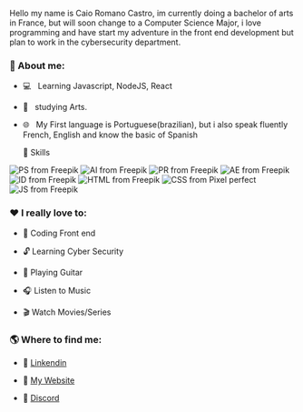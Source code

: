 Hello my name is Caio Romano Castro, im currently doing a bachelor of arts in France, but will soon change to a Computer Science Major, i love programming and have start my adventure in the front end development but plan to work in the cybersecurity department.

<h3> 📕 About me:</h3>

- 💻 &nbsp; Learning Javascript, NodeJS, React
- 🎨 &nbsp; studying Arts.
- 🌐 &nbsp; My First language is Portuguese(brazilian), but i also speak fluently French, English and know the basic of Spanish

  🔧 Skills

<img src="hhhhhaaasss/img/ps.png" alt="PS from Freepik"/>
<img src="hhhhhaaasss/img/ai.png" alt="AI from Freepik"/>
<img src="hhhhhaaasss/img/pr.png" alt="PR from Freepik"/>
<img src="hhhhhaaasss/img/ae.png" alt="AE from Freepik"/>
<img src="hhhhhaaasss/img/id.png" alt="ID from Freepik"/>
<img src="hhhhhaaasss/img/html.png" alt="HTML from Freepik"/>
<img src="hhhhhaaasss/img/css.png" alt="CSS from Pixel perfect"/>
<img src="hhhhhaaasss/img/js.png" alt="JS from Freepik"/>

 <h3> ❤️ I really love to: </h3>

- 📂 Coding Front end

- 🔓 Learning Cyber Security

- 🎸 Playing Guitar

- 🎧 Listen to Music

- 🎬 Watch Movies/Series

<h3> 🌎 Where to find me:</h3>

- 🔗 <a href="https://www.linkedin.com/in/caio-romano-castro-5b3499240/">Linkendin</a>

- 🔗 <a href="https://github.com/">My Website</a>

- 🔗 <a href="https://discord.com/users/218303368756592642">Discord</a>
